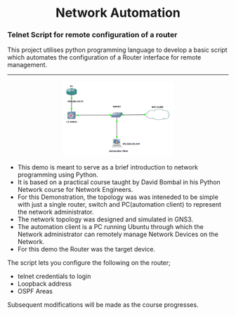 <h1 style='text-align:center;'> Network Automation</h1>

### Telnet Script for remote configuration of a router

This project utilises python programming language to develop a basic script which automates the configuration
of a Router interface for remote management.

<hr>

<!-- ![Basic LAN Topology](basic%20LAN.png) </br> -->

<div align='center'><img src="basic%20LAN.png" alt="Network-diagram" width='50%' ></div>

- This demo is meant to serve as a brief introduction to network programming using Python.
- It is based on a practical course taught by David Bombal in his Python Network course for Network Engineers.
- For this Demonstration, the topology was was inteneded to be simple with just a single router, switch and PC(automation client) to represent the network administrator.
- The network topology was designed and simulated in GNS3. </br>
- The automation client is a PC running Ubuntu through which the Network administrator can
  remotely manage Network Devices on the Network. </br>
- For this demo the Router was the target device.

The script lets you configure the following on the router;

- telnet credentials to login
- Loopback address
- OSPF Areas

Subsequent modifications will be made as the course progresses.
